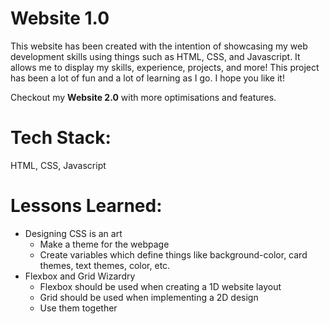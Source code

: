 # Website 1.0
This website has been created with the intention of showcasing my web development skills using things such as HTML, CSS, and Javascript. It allows me to display my skills, experience, projects, and more! This project has been a lot of fun and a lot of learning as I go.
I hope you like it!

Checkout my **Website 2.0** with more optimisations and features.

# Tech Stack:
HTML, CSS, Javascript

# Lessons Learned:
- Designing CSS is an art
  - Make a theme for the webpage
  - Create variables which define things like background-color, card themes, text themes, color, etc.
- Flexbox and Grid Wizardry
  - Flexbox should be used when creating a 1D website layout
  - Grid should be used when implementing a 2D design
  - Use them together
